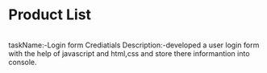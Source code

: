 <!DOCTYPE html>
<html>
<head>
    <title>Product List</title>
    <style>
        table {
            width: 100%;
            border-collapse: collapse;
        }
        th, td {
            border: 1px solid black;
            padding: 8px;
            text-align: left;
        }
        thead {
            background-color: #f2f2f2;
        }
        tfoot {
            font-weight: bold;
        }
    </style>
</head>
<body>
    <h1>Product List</h1>
    <table>
        <thead></thead>
        <tbody></tbody>
        <tfoot></tfoot>
    </table>
</body>
</html>



taskName:-Login form Crediatials
Description:-developed a user login form with the help of javascript and html,css and store there informantion into console.